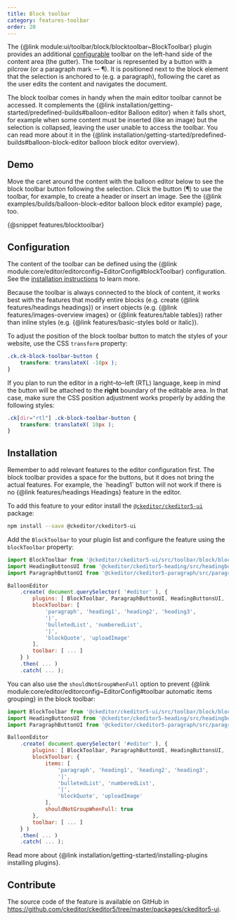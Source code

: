 ```yaml
---
title: Block toolbar
category: features-toolbar
order: 20
---
```


The {@link module:ui/toolbar/block/blocktoolbar~BlockToolbar} plugin provides an additional [configurable](#configuration) toolbar on the left-hand side of the content area (the gutter). The toolbar is represented by a button with a pilcrow (or a paragraph mark &mdash; &#182;). It is positioned next to the block element that the selection is anchored to (e.g. a paragraph), following the caret as the user edits the content and navigates the document.

The block toolbar comes in handy when the main editor toolbar cannot be accessed. It complements the {@link installation/getting-started/predefined-builds#balloon-editor Balloon editor} when it falls short, for example when some content must be inserted (like an image) but the selection is collapsed, leaving the user unable to access the toolbar. You can read more about it in the {@link installation/getting-started/predefined-builds#balloon-block-editor balloon block editor overview}.

## Demo

<info-box hint>
	Move the caret around the content with the balloon editor below to see the block toolbar button following the selection. Click the button (&#182;) to use the toolbar, for example, to create a header or insert an image. See the {@link examples/builds/balloon-block-editor balloon block editor example} page, too.
</info-box>

{@snippet features/blocktoolbar}

## Configuration

The content of the toolbar can be defined using the {@link module:core/editor/editorconfig~EditorConfig#blockToolbar} configuration. See the [installation instructions](#installation) to learn more.

<info-box hint>
	Because the toolbar is always connected to the block of content, it works best with the features that modify entire blocks (e.g. create {@link features/headings headings}) or insert objects (e.g. {@link features/images-overview images} or {@link features/table tables}) rather than inline styles (e.g. {@link features/basic-styles bold or italic}).
</info-box>

To adjust the position of the block toolbar button to match the styles of your website, use the CSS `transform` property:

```css
.ck.ck-block-toolbar-button {
	transform: translateX( -10px );
}
```

If you plan to run the editor in a right–to–left (RTL) language, keep in mind the button will be attached to the **right** boundary of the editable area. In that case, make sure the CSS position adjustment works properly by adding the following styles:

```css
.ck[dir="rtl"] .ck-block-toolbar-button {
	transform: translateX( 10px );
}
```

## Installation

<info-box hint>
	Remember to add relevant features to the editor configuration first. The block toolbar provides a space for the buttons, but it does not bring the actual features. For example, the `heading1` button will not work if there is no {@link features/headings Headings} feature in the editor.
</info-box>

To add this feature to your editor install the [`@ckeditor/ckeditor5-ui`](https://www.npmjs.com/package/@ckeditor/ckeditor5-ui) package:

```bash
npm install --save @ckeditor/ckeditor5-ui
```

Add the `BlockToolbar` to your plugin list and configure the feature using the `blockToolbar` property:

```js
import BlockToolbar from '@ckeditor/ckeditor5-ui/src/toolbar/block/blocktoolbar';
import HeadingButtonsUI from '@ckeditor/ckeditor5-heading/src/headingbuttonsui';
import ParagraphButtonUI from '@ckeditor/ckeditor5-paragraph/src/paragraphbuttonui';

BalloonEditor
	.create( document.querySelector( '#editor' ), {
		plugins: [ BlockToolbar, ParagraphButtonUI, HeadingButtonsUI, ... ],
		blockToolbar: [
			'paragraph', 'heading1', 'heading2', 'heading3',
			'|',
			'bulletedList', 'numberedList',
			'|',
			'blockQuote', 'uploadImage'
		],
		toolbar: [ ... ]
	} )
	.then( ... )
	.catch( ... );
```

You can also use the `shouldNotGroupWhenFull` option to prevent {@link module:core/editor/editorconfig~EditorConfig#toolbar automatic items grouping} in the block toolbar:

```js
import BlockToolbar from '@ckeditor/ckeditor5-ui/src/toolbar/block/blocktoolbar';
import HeadingButtonsUI from '@ckeditor/ckeditor5-heading/src/headingbuttonsui';
import ParagraphButtonUI from '@ckeditor/ckeditor5-paragraph/src/paragraphbuttonui';

BalloonEditor
	.create( document.querySelector( '#editor' ), {
		plugins: [ BlockToolbar, ParagraphButtonUI, HeadingButtonsUI, ... ],
		blockToolbar: {
			items: [
				'paragraph', 'heading1', 'heading2', 'heading3',
				'|',
				'bulletedList', 'numberedList',
				'|',
				'blockQuote', 'uploadImage'
			],
			shouldNotGroupWhenFull: true
		},
		toolbar: [ ... ]
	} )
	.then( ... )
	.catch( ... );
```

<info-box info>
	Read more about {@link installation/getting-started/installing-plugins installing plugins}.
</info-box>

## Contribute

The source code of the feature is available on GitHub in https://github.com/ckeditor/ckeditor5/tree/master/packages/ckeditor5-ui.
